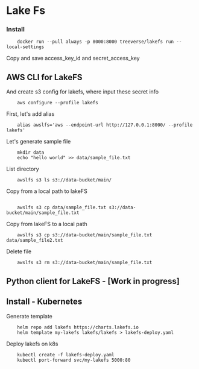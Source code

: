 # Lake Fs

### Install
```
    docker run --pull always -p 8000:8000 treeverse/lakefs run --local-settings
```
Copy and save access_key_id and secret_access_key


## AWS CLI for LakeFS
And create s3 config for lakefs, where input these secret info

```
    aws configure --profile lakefs
```

First, let's add alias
```
    alias awslfs='aws --endpoint-url http://127.0.0.1:8000/ --profile lakefs'
```

Let's generate sample file
``` 
    mkdir data
    echo "hello world" >> data/sample_file.txt
```

List directory
```
    awslfs s3 ls s3://data-bucket/main/          
```

Copy from a local path to lakeFS
```
    
    awslfs s3 cp data/sample_file.txt s3://data-bucket/main/sample_file.txt
```

Copy from lakeFS to a local path
```
    awslfs s3 cp s3://data-bucket/main/sample_file.txt data/sample_file2.txt
```

Delete file
```
    awslfs s3 rm s3://data-bucket/main/sample_file.txt
```

## Python client for LakeFS - [Work in progress]


## Install - Kubernetes

Generate template
```
    helm repo add lakefs https://charts.lakefs.io
    helm template my-lakefs lakefs/lakefs > lakefs-deploy.yaml
```

Deploy lakefs on k8s
```
    kubectl create -f lakefs-deploy.yaml
    kubectl port-forward svc/my-lakefs 5000:80
```
